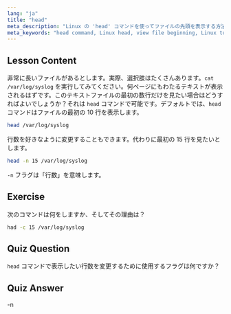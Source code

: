 ```yaml
---
lang: "ja"
title: "head"
meta_description: "Linux の 'head' コマンドを使ってファイルの先頭を表示する方法を学びます。行数を指定する -n などのオプションを理解します。必須の Linux コマンドチュートリアル。"
meta_keywords: "head command, Linux head, view file beginning, Linux tutorial, Linux commands, beginner Linux, head -n, Linux guide"
---
```


## Lesson Content

非常に長いファイルがあるとします。実際、選択肢はたくさんあります。`cat /var/log/syslog` を実行してみてください。何ページにもわたるテキストが表示されるはずです。このテキストファイルの最初の数行だけを見たい場合はどうすればよいでしょうか？それは `head` コマンドで可能です。デフォルトでは、`head` コマンドはファイルの最初の 10 行を表示します。

```bash
head /var/log/syslog
```

行数を好きなように変更することもできます。代わりに最初の 15 行を見たいとします。

```bash
head -n 15 /var/log/syslog
```

`-n` フラグは「行数」を意味します。

## Exercise

次のコマンドは何をしますか、そしてその理由は？

```bash
had -c 15 /var/log/syslog
```

## Quiz Question

`head` コマンドで表示したい行数を変更するために使用するフラグは何ですか？

## Quiz Answer

-n
